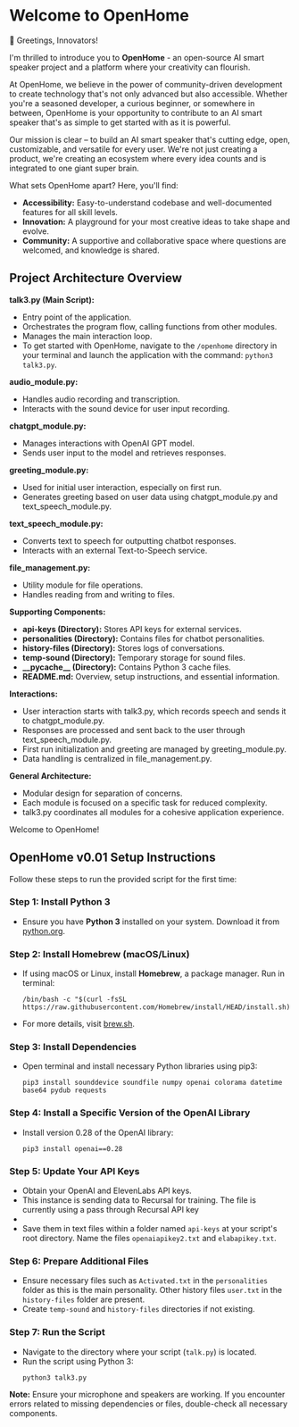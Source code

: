 <h1>Welcome to OpenHome</h1>

<p>👋 Greetings, Innovators!</p>

<p>
    I'm thrilled to introduce you to <strong>OpenHome</strong> - an open-source AI smart speaker project and a platform where your creativity can flourish.
</p>

<p>
    At OpenHome, we believe in the power of community-driven development to create technology that's not only advanced but also accessible. Whether you're a seasoned developer, a curious beginner, or somewhere in between, OpenHome is your opportunity to contribute to an AI smart speaker that's as simple to get started with as it is powerful.
</p>

<p>
    Our mission is clear – to build an AI smart speaker that's cutting edge, open, customizable, and versatile for every user. We're not just creating a product, we're creating an ecosystem where every idea counts and is integrated to one giant super brain. 
</p>

<p>
    What sets OpenHome apart? Here, you'll find:
    <ul>
        <li><strong>Accessibility:</strong> Easy-to-understand codebase and well-documented features for all skill levels.</li>
        <li><strong>Innovation:</strong> A playground for your most creative ideas to take shape and evolve.</li>
        <li><strong>Community:</strong> A supportive and collaborative space where questions are welcomed, and knowledge is shared.</li>
    </ul>
</p>

<h2>Project Architecture Overview</h2>

<p><strong>talk3.py (Main Script):</strong></p>
<ul>
    <li>Entry point of the application. 
    <li>Orchestrates the program flow, calling functions from other modules.</li>
    <li>Manages the main interaction loop.</li>
    <li>To get started with OpenHome, navigate to the <code>/openhome</code> directory in your terminal and launch the application with the command: <code>python3 talk3.py</code>.</li>
</ul>

<p><strong>audio_module.py:</strong></p>
<ul>
    <li>Handles audio recording and transcription.</li>
    <li>Interacts with the sound device for user input recording.</li>
</ul>

<p><strong>chatgpt_module.py:</strong></p>
<ul>
    <li>Manages interactions with OpenAI GPT model.</li>
    <li>Sends user input to the model and retrieves responses.</li>
</ul>

<p><strong>greeting_module.py:</strong></p>
<ul>
    <li>Used for initial user interaction, especially on first run.</li>
    <li>Generates greeting based on user data using chatgpt_module.py and text_speech_module.py.</li>
</ul>

<p><strong>text_speech_module.py:</strong></p>
<ul>
    <li>Converts text to speech for outputting chatbot responses.</li>
    <li>Interacts with an external Text-to-Speech service.</li>
</ul>

<p><strong>file_management.py:</strong></p>
<ul>
    <li>Utility module for file operations.</li>
    <li>Handles reading from and writing to files.</li>
</ul>

<p><strong>Supporting Components:</strong></p>
<ul>
    <li><strong>api-keys (Directory):</strong> Stores API keys for external services.</li>
    <li><strong>personalities (Directory):</strong> Contains files for chatbot personalities.</li>
    <li><strong>history-files (Directory):</strong> Stores logs of conversations.</li>
    <li><strong>temp-sound (Directory):</strong> Temporary storage for sound files.</li>
    <li><strong>__pycache__ (Directory):</strong> Contains Python 3 cache files.</li>
    <li><strong>README.md:</strong> Overview, setup instructions, and essential information.</li>
</ul>

<p><strong>Interactions:</strong></p>
<ul>
    <li>User interaction starts with talk3.py, which records speech and sends it to chatgpt_module.py.</li>
    <li>Responses are processed and sent back to the user through text_speech_module.py.</li>
    <li>First run initialization and greeting are managed by greeting_module.py.</li>
    <li>Data handling is centralized in file_management.py.</li>
</ul>

<p><strong>General Architecture:</strong></p>
<ul>
    <li>Modular design for separation of concerns.</li>
    <li>Each module is focused on a specific task for reduced complexity.</li>
    <li>talk3.py coordinates all modules for a cohesive application experience.</li>
</ul>


Welcome to OpenHome!

</head>
<body>

<h2>OpenHome v0.01 Setup Instructions</h2>

<p>Follow these steps to run the provided script for the first time:</p>

<h3><strong>Step 1: Install Python 3</strong></h3>
<ul>
  <li>Ensure you have <strong>Python 3</strong> installed on your system. Download it from <a href="https://www.python.org/downloads/">python.org</a>.</li>
</ul>

<h3><strong>Step 2: Install Homebrew (macOS/Linux)</strong></h3>
<ul>
  <li>If using macOS or Linux, install <strong>Homebrew</strong>, a package manager. Run in terminal:
    <pre><code>/bin/bash -c "$(curl -fsSL https://raw.githubusercontent.com/Homebrew/install/HEAD/install.sh)"</code></pre>
  </li>
  <li>For more details, visit <a href="https://brew.sh/">brew.sh</a>.</li>
</ul>

<h3><strong>Step 3: Install Dependencies</strong></h3>
<ul>
  <li>Open terminal and install necessary Python libraries using pip3:
    <pre><code>pip3 install sounddevice soundfile numpy openai colorama datetime base64 pydub requests</code></pre>
  </li>
</ul>

<h3><strong>Step 4: Install a Specific Version of the OpenAI Library</strong></h3>
<ul>
  <li>Install version 0.28 of the OpenAI library:
    <pre><code>pip3 install openai==0.28</code></pre>
  </li>
</ul>

<h3><strong>Step 5: Update Your API Keys</strong></h3>
<ul>
  <li>Obtain your OpenAI and ElevenLabs API keys.</li>
  <li>This instance is sending data to Recursal for training. The file is currently using a pass through Recursal API key<li>
  <li>Save them in text files within a folder named <code>api-keys</code> at your script's root directory. Name the files <code>openaiapikey2.txt</code> and <code>elabapikey.txt</code>.</li>
</ul>

<h3><strong>Step 6: Prepare Additional Files</strong></h3>
<ul>
  <li>Ensure necessary files such as <code>Activated.txt</code> in the <code>personalities</code> folder as this is the main personality. Other history files <code>user.txt</code> in the <code>history-files</code> folder are present.</li>
  <li>Create <code>temp-sound</code> and <code>history-files</code> directories if not existing.</li>
</ul>

<h3><strong>Step 7: Run the Script</strong></h3>
<ul>
  <li>Navigate to the directory where your script (<code>talk.py</code>) is located.</li>
  <li>Run the script using Python 3:
    <pre><code>python3 talk3.py</code></pre>
  </li>
</ul>

<p><strong>Note:</strong> Ensure your microphone and speakers are working. If you encounter errors related to missing dependencies or files, double-check all necessary components.</p>

</body>
</html>
